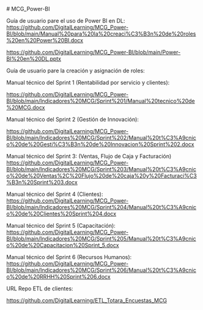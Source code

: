 ﻿﻿# MCG_Power-BI

Guía de usuario pare el uso de Power BI en DL:
https://github.com/DigitalLearning/MCG_Power-BI/blob/main/Manual%20para%20la%20creaci%C3%B3n%20de%20roles%20en%20Power%20BI.docx

https://github.com/DigitalLearning/MCG_Power-BI/blob/main/Power-BI%20en%20DL.pptx

Guía de usuario pare la creación y asignación de roles:

Manual técnico del Sprint 1 (Rentabilidad por servicio y clientes):

https://github.com/DigitalLearning/MCG_Power-BI/blob/main/Indicadores%20MCG/Sprint%201/Manual%20tecnico%20de%20MCG.docx


Manual técnico del Sprint 2 (Gestión de Innovación):

https://github.com/DigitalLearning/MCG_Power-BI/blob/main/Indicadores%20MCG/Sprint%202/Manual%20t%C3%A9cnico%20de%20Gesti%C3%B3n%20de%20Innovacion%20Sprint%202.docx

Manual técnico del Sprint 3: (Ventas, Flujo de Caja y Facturación)
https://github.com/DigitalLearning/MCG_Power-BI/blob/main/Indicadores%20MCG/Sprint%203/Manual%20t%C3%A9cnico%20de%20Ventas%2C%20Flujo%20de%20caja%20y%20Facturaci%C3%B3n%20Sprint%203.docx

Manual técnico del Sprint 4 (Clientes):
https://github.com/DigitalLearning/MCG_Power-BI/blob/main/Indicadores%20MCG/Sprint%204/Manual%20t%C3%A9cnico%20de%20Clientes%20Sprint%204.docx

Manual técnico del Sprint 5 (Capacitación):
https://github.com/DigitalLearning/MCG_Power-BI/blob/main/Indicadores%20MCG/Sprint%205/Manual%20t%C3%A9cnico%20de%20Capacitacion%20Sprint_5.docx

Manual técnico del Sprint 6 (Recursos Humanos):
https://github.com/DigitalLearning/MCG_Power-BI/blob/main/Indicadores%20MCG/Sprint%206/Manual%20t%C3%A9cnico%20de%20RRHH%20Sprint%206.docx

URL Repo ETL de clientes:

https://github.com/DigitalLearning/ETL_Totara_Encuestas_MCG



